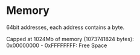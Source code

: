 # Memory

64bit addresses, each address contains a byte.

Capped at 1024Mb of memory (1073741824 bytes):  
0x00000000 - 0xFFFFFFFF: Free Space
